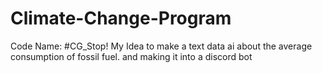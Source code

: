 # Climate-Change-Program
Code Name: #CG_Stop!
My Idea to make a text data ai about the average consumption of fossil fuel. and making it into a discord bot
